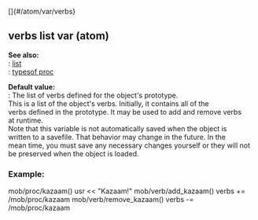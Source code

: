 []{#/atom/var/verbs}    
## verbs list var (atom)    
**See also:**    
:   [list](/ref/list)    
:   [typesof proc](/ref/proc/typesof)    
<!-- -->    
**Default value:**    
:   The list of verbs defined for the object\'s prototype.    
This is a list of the object\'s verbs. Initially, it contains all of the    
verbs defined in the prototype. It may be used to add and remove verbs    
at runtime.    
Note that this variable is not automatically saved when the object is    
written to a savefile. That behavior may change in the future. In the    
mean time, you must save any necessary changes yourself or they will not    
be preserved when the object is loaded.    
### Example:    
mob/proc/kazaam() usr \<\< \"Kazaam!\" mob/verb/add_kazaam() verbs +=    
/mob/proc/kazaam mob/verb/remove_kazaam() verbs -= /mob/proc/kazaam  